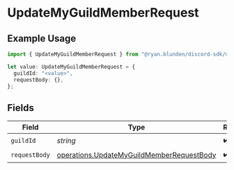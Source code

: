 # UpdateMyGuildMemberRequest

## Example Usage

```typescript
import { UpdateMyGuildMemberRequest } from "@ryan.blunden/discord-sdk/models/operations";

let value: UpdateMyGuildMemberRequest = {
  guildId: "<value>",
  requestBody: {},
};
```

## Fields

| Field                                                                                                  | Type                                                                                                   | Required                                                                                               | Description                                                                                            |
| ------------------------------------------------------------------------------------------------------ | ------------------------------------------------------------------------------------------------------ | ------------------------------------------------------------------------------------------------------ | ------------------------------------------------------------------------------------------------------ |
| `guildId`                                                                                              | *string*                                                                                               | :heavy_check_mark:                                                                                     | N/A                                                                                                    |
| `requestBody`                                                                                          | [operations.UpdateMyGuildMemberRequestBody](../../models/operations/updatemyguildmemberrequestbody.md) | :heavy_check_mark:                                                                                     | N/A                                                                                                    |